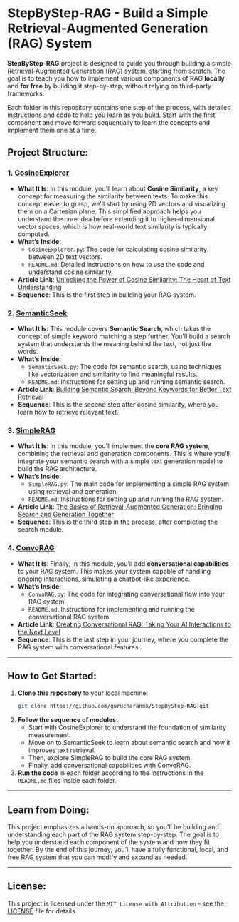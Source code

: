 # StepByStep-RAG - Build a Simple Retrieval-Augmented Generation (RAG) System

**StepByStep-RAG** project is designed to guide you through building a simple Retrieval-Augmented Generation (RAG) system, starting from scratch. The goal is to teach you how to implement various components of RAG **locally** and **for free** by building it step-by-step, without relying on third-party frameworks.

Each folder in this repository contains one step of the process, with detailed instructions and code to help you learn as you build. Start with the first component and move forward sequentially to learn the concepts and implement them one at a time.

## Project Structure:

### 1. [CosineExplorer](./CosineExplorer) 
   - **What It Is**: In this module, you'll learn about **Cosine Similarity**, a key concept for measuring the similarity between texts. To make this concept easier to grasp, we'll start by using 2D vectors and visualizing them on a Cartesian plane. This simplified approach helps you understand the core idea before extending it to higher-dimensional vector spaces, which is how real-world text similarity is typically computed.
   - **What’s Inside**:
     - `CosineExplorer.py`: The code for calculating cosine similarity between 2D text vectors.
     - `README.md`: Detailed instructions on how to use the code and understand cosine similarity.
   - **Article Link**: [Unlocking the Power of Cosine Similarity: The Heart of Text Understanding](https://medium.com/@charan4u/unlocking-the-power-of-cosine-similarity-the-heart-of-text-understanding-eed427df745a)
   - **Sequence**: This is the first step in building your RAG system.


### 2. [SemanticSeek](./SemanticSeek)
   - **What It Is**: This module covers **Semantic Search**, which takes the concept of simple keyword matching a step further. You'll build a search system that understands the meaning behind the text, not just the words.
   - **What’s Inside**:
     - `SemanticSeek.py`: The code for semantic search, using techniques like vectorization and similarity to find meaningful results.
     - `README.md`: Instructions for setting up and running semantic search.
   - **Article Link**: [Building Semantic Search: Beyond Keywords for Better Text Retrieval](https://medium.com/@charan4u/building-semantic-search-beyond-keywords-for-better-text-retrieval-b7a27d9d4f8f)
   - **Sequence**: This is the second step after cosine similarity, where you learn how to retrieve relevant text.

### 3. [SimpleRAG](./SimpleRAG)
   - **What It Is**: In this module, you'll implement the **core RAG system**, combining the retrieval and generation components. This is where you’ll integrate your semantic search with a simple text generation model to build the RAG architecture.
   - **What’s Inside**:
     - `SimpleRAG.py`: The main code for implementing a simple RAG system using retrieval and generation.
     - `README.md`: Instructions for setting up and running the RAG system.
   - **Article Link**: [The Basics of Retrieval-Augmented Generation: Bringing Search and Generation Together](https://medium.com/@charan4u/the-basics-of-retrieval-augmented-generation-bringing-search-and-generation-together-ee043a8effa5)
   - **Sequence**: This is the third step in the process, after completing the search module.

### 4. [ConvoRAG](./ConvoRAG) 
   - **What It Is**: Finally, in this module, you’ll add **conversational capabilities** to your RAG system. This makes your system capable of handling ongoing interactions, simulating a chatbot-like experience.
   - **What’s Inside**:
     - `ConvoRAG.py`: The code for integrating conversational flow into your RAG system.
     - `README.md`: Instructions for implementing and running the conversational RAG system.
   - **Article Link**: [Creating Conversational RAG: Taking Your AI Interactions to the Next Level](https://medium.com/@charan4u/creating-conversational-rag-taking-your-ai-interactions-to-the-next-level-6b188f945cfe)
   - **Sequence**: This is the last step in your journey, where you complete the RAG system with conversational features.

---

## How to Get Started:

1. **Clone this repository** to your local machine:
   ```bash
   git clone https://github.com/gurucharanmk/StepByStep-RAG.git
   ```
2. **Follow the sequence of modules:**
    - Start with CosineExplorer to understand the foundation of similarity measurement.
    - Move on to SemanticSeek to learn about semantic search and how it improves text retrieval.
    - Then, explore SimpleRAG to build the core RAG system.
    - Finally, add conversational capabilities with ConvoRAG.
3. **Run the code** in each folder according to the instructions in the `README.md` files inside each folder.

---

##  Learn from Doing:
This project emphasizes a hands-on approach, so you'll be building and understanding each part of the RAG system step-by-step. The goal is to help you understand each component of the system and how they fit together. By the end of this journey, you'll have a fully functional, local, and free RAG system that you can modify and expand as needed.

---

##   License:
This project is licensed under the `MIT License with Attribution` - see the [LICENSE](LICENSE) file for details.
